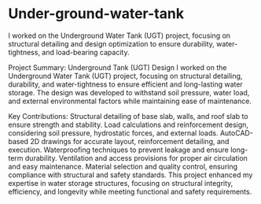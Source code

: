 # Under-ground-water-tank
I worked on the Underground Water Tank (UGT) project, focusing on structural detailing and design optimization to ensure durability, water-tightness, and load-bearing capacity.

Project Summary: Underground Tank (UGT) Design
I worked on the Underground Water Tank (UGT) project, focusing on structural detailing, durability, and water-tightness to ensure efficient and long-lasting water storage. The design was developed to withstand soil pressure, water load, and external environmental factors while maintaining ease of maintenance.

Key Contributions:
Structural detailing of base slab, walls, and roof slab to ensure strength and stability.
Load calculations and reinforcement design, considering soil pressure, hydrostatic forces, and external loads.
AutoCAD-based 2D drawings for accurate layout, reinforcement detailing, and execution.
Waterproofing techniques to prevent leakage and ensure long-term durability.
Ventilation and access provisions for proper air circulation and easy maintenance.
Material selection and quality control, ensuring compliance with structural and safety standards.
This project enhanced my expertise in water storage structures, focusing on structural integrity, efficiency, and longevity while meeting functional and safety requirements.
